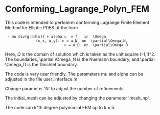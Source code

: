 # Conforming_Lagrange_Polyn_FEM
This code is intended to perfomrm conforming Lagrange Finite Element Method for Elliptic PDES of the form

     - mu div(grad(u)) + alpha u  = f   in  \Omega,             
                  (u_x, u_y). n = u_N  on  \partial\Omega_N,   
                               u = u_D  on  \partial\Omega_D. 
         
Here, $\Omega$ is the domain of solution which is taken as the unit square (-1,1)^2. The boundaries, \partial \Omega_N
is the Nuemann boundary, and \partial \Omega_D is the Dirichlet boundary. 

The code is very user friendly. The parameters mu and alpha can be adjusted in the file user_interface.m 

Change parameter 'N' to adjust the number of refinements. 

The initial_mesh can be adjusted by changing the parameter 'mesh_np'.

The code can k^th degree polynomial FEM up to k = 5.
